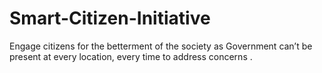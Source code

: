 # Smart-Citizen-Initiative
Engage citizens for the betterment of the society as Government can’t be present at every location, every time to address concerns .
